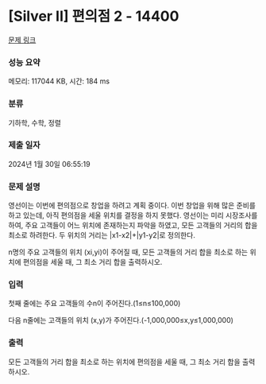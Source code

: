 # [Silver II] 편의점 2 - 14400 

[문제 링크](https://www.acmicpc.net/problem/14400) 

### 성능 요약

메모리: 117044 KB, 시간: 184 ms

### 분류

기하학, 수학, 정렬

### 제출 일자

2024년 1월 30일 06:55:19

### 문제 설명

<p>영선이는 이번에 편의점으로 창업을 하려고 계획 중이다. 이번 창업을 위해 많은 준비를 하고 있는데, 아직 편의점을 세울 위치를 결정을 하지 못했다. 영선이는 미리 시장조사를 하여, 주요 고객들이 어느 위치에 존재하는지 파악을 하였고, 모든 고객들의 거리의 합을 최소로 하려한다. 두 위치의 거리는 |x1-x2|+|y1-y2|로 정의한다.</p>

<p>n명의 주요 고객들의 위치 (xi,yi)이 주어질 때, 모든 고객들의 거리 합을 최소로 하는 위치에 편의점을 세울 때, 그 최소 거리 합을 출력하시오.</p>

### 입력 

 <p>첫째 줄에는 주요 고객들의 수n이 주어진다.(1≤n≤100,000)</p>

<p>다음 n줄에는 고객들의 위치 (x,y)가 주어진다.(-1,000,000≤x,y≤1,000,000)</p>

### 출력 

 <p>모든 고객들의 거리 합을 최소로 하는 위치에 편의점을 세울 때, 그 최소 거리 합을 출력하시오.</p>

